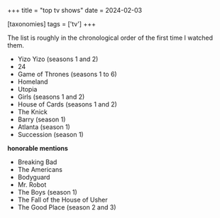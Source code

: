 +++
title = "top tv shows"
date = 2024-02-03

[taxonomies]
tags = ['tv']
+++

The list is roughly in the chronological order of the first time I
watched them.

- Yizo Yizo (seasons 1 and 2)
- 24
- Game of Thrones (seasons 1 to 6)
- Homeland
- Utopia
- Girls (seasons 1 and 2)
- House of Cards (seasons 1 and 2)
- The Knick
- Barry (season 1)
- Atlanta (season 1)
- Succession (season 1)

**honorable mentions**

- Breaking Bad
- The Americans
- Bodyguard
- Mr. Robot
- The Boys (season 1)
- The Fall of the House of Usher
- The Good Place (season 2 and 3)
